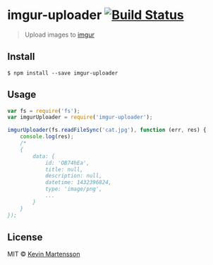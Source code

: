 # imgur-uploader [![Build Status](https://travis-ci.org/kevva/imgur-uploader.svg?branch=master)](https://travis-ci.org/kevva/imgur-uploader)

> Upload images to [imgur](http://imgur.com)


## Install

```
$ npm install --save imgur-uploader
```


## Usage

```js
var fs = require('fs');
var imgurUploader = require('imgur-uploader');

imgurUploader(fs.readFileSync('cat.jpg'), function (err, res) {
	console.log(res);
	/*
	{
		data: {
			id: 'OB74hEa',
			title: null,
			description: null,
			datetime: 1432396824,
			type: 'image/png',
			...
		}
	}
});
```


## License

MIT © [Kevin Martensson](http://github.com/kevva)
